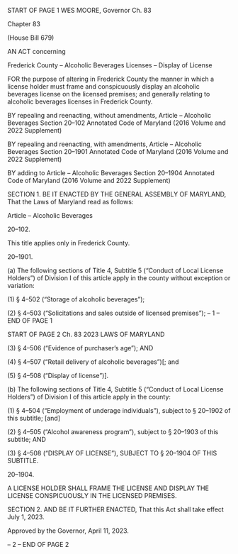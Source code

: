 START OF PAGE 1
WES MOORE, Governor Ch. 83

Chapter 83

(House Bill 679)

AN ACT concerning

Frederick County – Alcoholic Beverages Licenses – Display of License

FOR the purpose of altering in Frederick County the manner in which a license holder must
frame and conspicuously display an alcoholic beverages license on the licensed
premises; and generally relating to alcoholic beverages licenses in Frederick County.

BY repealing and reenacting, without amendments,
Article – Alcoholic Beverages
Section 20–102
Annotated Code of Maryland
(2016 Volume and 2022 Supplement)

BY repealing and reenacting, with amendments,
Article – Alcoholic Beverages
Section 20–1901
Annotated Code of Maryland
(2016 Volume and 2022 Supplement)

BY adding to
Article – Alcoholic Beverages
Section 20–1904
Annotated Code of Maryland
(2016 Volume and 2022 Supplement)

SECTION 1. BE IT ENACTED BY THE GENERAL ASSEMBLY OF MARYLAND,
That the Laws of Maryland read as follows:

Article – Alcoholic Beverages

20–102.

This title applies only in Frederick County.

20–1901.

(a) The following sections of Title 4, Subtitle 5 (“Conduct of Local License
Holders”) of Division I of this article apply in the county without exception or variation:

(1) § 4–502 (“Storage of alcoholic beverages”);

(2) § 4–503 (“Solicitations and sales outside of licensed premises”);
– 1 –
END OF PAGE 1

START OF PAGE 2
Ch. 83 2023 LAWS OF MARYLAND

(3) § 4–506 (“Evidence of purchaser’s age”); AND

(4) § 4–507 (“Retail delivery of alcoholic beverages”)[; and

(5) § 4–508 (“Display of license”)].

(b) The following sections of Title 4, Subtitle 5 (“Conduct of Local License
Holders”) of Division I of this article apply in the county:

(1) § 4–504 (“Employment of underage individuals”), subject to § 20–1902
of this subtitle; [and]

(2) § 4–505 (“Alcohol awareness program”), subject to § 20–1903 of this
subtitle; AND

(3) § 4–508 (“DISPLAY OF LICENSE”), SUBJECT TO § 20–1904 OF THIS
SUBTITLE.

20–1904.

A LICENSE HOLDER SHALL FRAME THE LICENSE AND DISPLAY THE LICENSE
CONSPICUOUSLY IN THE LICENSED PREMISES.

SECTION 2. AND BE IT FURTHER ENACTED, That this Act shall take effect July
1, 2023.

Approved by the Governor, April 11, 2023.

– 2 –
END OF PAGE 2